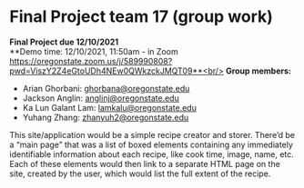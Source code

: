 # Final Project team 17 (group work)
**Final Project due 12/10/2021**<br/>
**Demo time: 12/10/2021, 11:50am - in Zoom  https://oregonstate.zoom.us/j/589990808?pwd=ViszY2Z4eGtoUDh4NEw0QWkzckJMQT09**<br/>
**Group members:**
- Arian Ghorbani: ghorbana@oregonstate.edu
- Jackson Anglin: anglinj@oregonstate.edu
- Ka Lun Galant Lam: lamkalu@oregonstate.edu
- Yuhang Zhang: zhanyuh2@oregonstate.edu<br/>

This site/application would be a simple recipe creator and storer. There’d be a “main page” that was a list of boxed elements containing any immediately identifiable information about each recipe, like cook time, image, name, etc. Each of these elements would then link to a separate HTML page on the site, created by the user, which would list the full extent of the recipe.